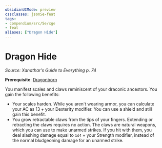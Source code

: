 ```yaml
---
obsidianUIMode: preview
cssclasses: json5e-feat
tags:
- compendium/src/5e/xge
- feat
aliases: ["Dragon Hide"]
---
```

# Dragon Hide
*Source: Xanathar's Guide to Everything p. 74*  

**Prerequisite**: [Dragonborn](dragonborn.md)

You manifest scales and claws reminiscent of your draconic ancestors. You gain the following benefits:

- Your scales harden. While you aren't wearing armor, you can calculate your AC as 13 + your Dexterity modifier. You can use a shield and still gain this benefit.  
- You grow retractable claws from the tips of your fingers. Extending or retracting the claws requires no action. The claws are natural weapons, which you can use to make unarmed strikes. If you hit with them, you deal slashing damage equal to `1d4` + your Strength modifier, instead of the normal bludgeoning damage for an unarmed strike.